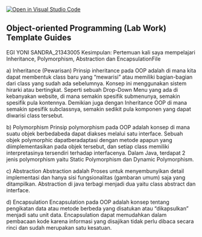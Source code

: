 [![Open in Visual Studio Code](https://classroom.github.com/assets/open-in-vscode-c66648af7eb3fe8bc4f294546bfd86ef473780cde1dea487d3c4ff354943c9ae.svg)](https://classroom.github.com/online_ide?assignment_repo_id=9310614&assignment_repo_type=AssignmentRepo)
## Object-oriented Programming (Lab Work) Template Guides
EGI YONI SANDRA_21343005
Kesimpulan: Pertemuan kali saya mempelajari Inheritance, Polymorphism, Abstraction dan EncapsulationFile

a) Inheritance (Pewarisan)
Prinsip inheritance pada OOP adalah di mana kita dapat membentuk class baru yang “mewarisi” atau memiliki bagian-bagian dari class yang sudah ada sebelumnya. Konsep      ini menggunakan sistem hirarki atau bertingkat. Seperti sebuah Drop-Down Menu yang ada di kebanyakan website, di mana semakin spesifik submenunya, semakin spesifik      pula  kontennya. Demikian juga dengan Inheritance OOP di mana semakin spesifik subclassnya, semakin sedikit pula komponen yang dapat diwarisi class tersebut.
     
b) Polymorphism
Prinsip polymorphism pada OOP adalah konsep di mana suatu objek berbedabeda dapat diakses melalui satu interface. Sebuah objek polymorphic dapatberadaptasi dengan metode apapun yang diimplementasikan pada objek tersebut, dan setiap class memiliki interpretasinya tersendiri terhadap interfacenya. Dalam Java, terdapat 2 jenis polymorphism yaitu Static Polymorphism dan Dynamic Polymorphism.

c) Abstraction
Abstraction adalah Proses untuk menyembunyikan detail implementasi dan hanya sisi fungsionalitas (gambaran umum) saja yang ditampilkan. Abstraction di java terbagi menjadi dua yaitu class abstract dan interface. 

d) Encapsulation
Encapsulation pada OOP adalah konsep tentang pengikatan data atau metode berbeda yang disatukan atau “dikapsulkan” menjadi satu unit data. Encapsulation dapat memudahkan dalam pembacaan kode karena informasi yang disajikan tidak perlu dibaca secara rinci dan sudah merupakan satu kesatuan.
